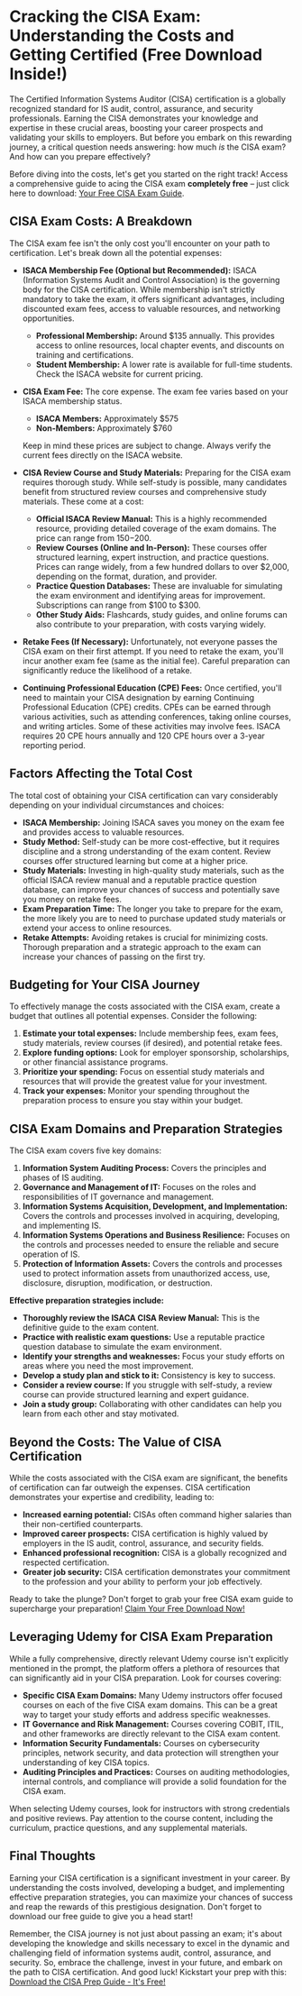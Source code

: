 # Cracking the CISA Exam: Understanding the Costs and Getting Certified (Free Download Inside!)

The Certified Information Systems Auditor (CISA) certification is a globally recognized standard for IS audit, control, assurance, and security professionals. Earning the CISA demonstrates your knowledge and expertise in these crucial areas, boosting your career prospects and validating your skills to employers. But before you embark on this rewarding journey, a critical question needs answering: how much *is* the CISA exam? And how can you prepare effectively?

Before diving into the costs, let's get you started on the right track! Access a comprehensive guide to acing the CISA exam **completely free** – just click here to download: [Your Free CISA Exam Guide](https://udemywork.com/how-much-is-cisa-exam).

## CISA Exam Costs: A Breakdown

The CISA exam fee isn't the only cost you'll encounter on your path to certification. Let's break down all the potential expenses:

*   **ISACA Membership Fee (Optional but Recommended):** ISACA (Information Systems Audit and Control Association) is the governing body for the CISA certification. While membership isn't strictly mandatory to take the exam, it offers significant advantages, including discounted exam fees, access to valuable resources, and networking opportunities.

    *   **Professional Membership:** Around $135 annually. This provides access to online resources, local chapter events, and discounts on training and certifications.
    *   **Student Membership:** A lower rate is available for full-time students. Check the ISACA website for current pricing.

*   **CISA Exam Fee:** The core expense. The exam fee varies based on your ISACA membership status.

    *   **ISACA Members:** Approximately $575
    *   **Non-Members:** Approximately $760

    Keep in mind these prices are subject to change. Always verify the current fees directly on the ISACA website.

*   **CISA Review Course and Study Materials:** Preparing for the CISA exam requires thorough study. While self-study is possible, many candidates benefit from structured review courses and comprehensive study materials. These come at a cost:

    *   **Official ISACA Review Manual:** This is a highly recommended resource, providing detailed coverage of the exam domains. The price can range from $150-$200.
    *   **Review Courses (Online and In-Person):** These courses offer structured learning, expert instruction, and practice questions. Prices can range widely, from a few hundred dollars to over $2,000, depending on the format, duration, and provider.
    *   **Practice Question Databases:** These are invaluable for simulating the exam environment and identifying areas for improvement. Subscriptions can range from $100 to $300.
    *   **Other Study Aids:** Flashcards, study guides, and online forums can also contribute to your preparation, with costs varying widely.

*   **Retake Fees (If Necessary):** Unfortunately, not everyone passes the CISA exam on their first attempt. If you need to retake the exam, you'll incur another exam fee (same as the initial fee). Careful preparation can significantly reduce the likelihood of a retake.

*   **Continuing Professional Education (CPE) Fees:** Once certified, you'll need to maintain your CISA designation by earning Continuing Professional Education (CPE) credits. CPEs can be earned through various activities, such as attending conferences, taking online courses, and writing articles. Some of these activities may involve fees. ISACA requires 20 CPE hours annually and 120 CPE hours over a 3-year reporting period.

## Factors Affecting the Total Cost

The total cost of obtaining your CISA certification can vary considerably depending on your individual circumstances and choices:

*   **ISACA Membership:** Joining ISACA saves you money on the exam fee and provides access to valuable resources.
*   **Study Method:** Self-study can be more cost-effective, but it requires discipline and a strong understanding of the exam content. Review courses offer structured learning but come at a higher price.
*   **Study Materials:** Investing in high-quality study materials, such as the official ISACA review manual and a reputable practice question database, can improve your chances of success and potentially save you money on retake fees.
*   **Exam Preparation Time:** The longer you take to prepare for the exam, the more likely you are to need to purchase updated study materials or extend your access to online resources.
*   **Retake Attempts:** Avoiding retakes is crucial for minimizing costs. Thorough preparation and a strategic approach to the exam can increase your chances of passing on the first try.

## Budgeting for Your CISA Journey

To effectively manage the costs associated with the CISA exam, create a budget that outlines all potential expenses. Consider the following:

1.  **Estimate your total expenses:** Include membership fees, exam fees, study materials, review courses (if desired), and potential retake fees.
2.  **Explore funding options:** Look for employer sponsorship, scholarships, or other financial assistance programs.
3.  **Prioritize your spending:** Focus on essential study materials and resources that will provide the greatest value for your investment.
4.  **Track your expenses:** Monitor your spending throughout the preparation process to ensure you stay within your budget.

## CISA Exam Domains and Preparation Strategies

The CISA exam covers five key domains:

1.  **Information System Auditing Process:** Covers the principles and phases of IS auditing.
2.  **Governance and Management of IT:** Focuses on the roles and responsibilities of IT governance and management.
3.  **Information Systems Acquisition, Development, and Implementation:** Covers the controls and processes involved in acquiring, developing, and implementing IS.
4.  **Information Systems Operations and Business Resilience:** Focuses on the controls and processes needed to ensure the reliable and secure operation of IS.
5.  **Protection of Information Assets:** Covers the controls and processes used to protect information assets from unauthorized access, use, disclosure, disruption, modification, or destruction.

**Effective preparation strategies include:**

*   **Thoroughly review the ISACA CISA Review Manual:** This is the definitive guide to the exam content.
*   **Practice with realistic exam questions:** Use a reputable practice question database to simulate the exam environment.
*   **Identify your strengths and weaknesses:** Focus your study efforts on areas where you need the most improvement.
*   **Develop a study plan and stick to it:** Consistency is key to success.
*   **Consider a review course:** If you struggle with self-study, a review course can provide structured learning and expert guidance.
*   **Join a study group:** Collaborating with other candidates can help you learn from each other and stay motivated.

## Beyond the Costs: The Value of CISA Certification

While the costs associated with the CISA exam are significant, the benefits of certification can far outweigh the expenses. CISA certification demonstrates your expertise and credibility, leading to:

*   **Increased earning potential:** CISAs often command higher salaries than their non-certified counterparts.
*   **Improved career prospects:** CISA certification is highly valued by employers in the IS audit, control, assurance, and security fields.
*   **Enhanced professional recognition:** CISA is a globally recognized and respected certification.
*   **Greater job security:** CISA certification demonstrates your commitment to the profession and your ability to perform your job effectively.

Ready to take the plunge? Don't forget to grab your free CISA exam guide to supercharge your preparation! [Claim Your Free Download Now!](https://udemywork.com/how-much-is-cisa-exam)

## Leveraging Udemy for CISA Exam Preparation

While a fully comprehensive, directly relevant Udemy course isn't explicitly mentioned in the prompt, the platform offers a plethora of resources that can significantly aid in your CISA preparation. Look for courses covering:

*   **Specific CISA Exam Domains:** Many Udemy instructors offer focused courses on each of the five CISA exam domains. This can be a great way to target your study efforts and address specific weaknesses.
*   **IT Governance and Risk Management:** Courses covering COBIT, ITIL, and other frameworks are directly relevant to the CISA exam content.
*   **Information Security Fundamentals:** Courses on cybersecurity principles, network security, and data protection will strengthen your understanding of key CISA topics.
*   **Auditing Principles and Practices:** Courses on auditing methodologies, internal controls, and compliance will provide a solid foundation for the CISA exam.

When selecting Udemy courses, look for instructors with strong credentials and positive reviews. Pay attention to the course content, including the curriculum, practice questions, and any supplemental materials.

## Final Thoughts

Earning your CISA certification is a significant investment in your career. By understanding the costs involved, developing a budget, and implementing effective preparation strategies, you can maximize your chances of success and reap the rewards of this prestigious designation. Don't forget to download our free guide to give you a head start!

Remember, the CISA journey is not just about passing an exam; it's about developing the knowledge and skills necessary to excel in the dynamic and challenging field of information systems audit, control, assurance, and security. So, embrace the challenge, invest in your future, and embark on the path to CISA certification. And good luck! Kickstart your prep with this: [Download the CISA Prep Guide - It's Free!](https://udemywork.com/how-much-is-cisa-exam)
